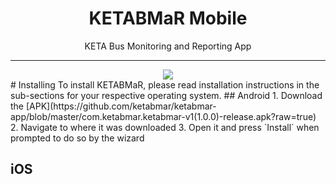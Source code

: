 <h1 align="center">
  KETABMaR Mobile
</h1>
<p align="center">
  KETA Bus Monitoring and Reporting App 
</p>

-------------------
<center><img src="https://img.shields.io/github/downloads/ketabmar/ketabmar-app/v1.0.0/com.ketabmar.ketabmar-v1.0.0.-release.apk.svg?label=Android%20Downloads"/></center>
# Installing
To install KETABMaR, please read installation instructions in the sub-sections for your respective operating system.
## Android
1. Download the [APK](https://github.com/ketabmar/ketabmar-app/blob/master/com.ketabmar.ketabmar-v1(1.0.0)-release.apk?raw=true)
2. Navigate to where it was downloaded
3. Open it and press `Install` when prompted to do so by the wizard

## iOS
